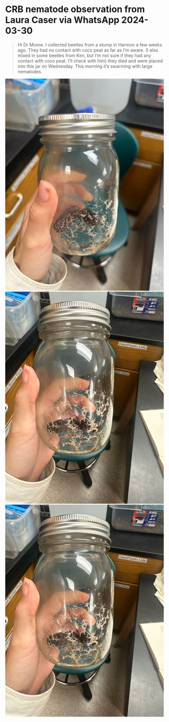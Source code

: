 # CRB nematode observation from Laura Caser via WhatsApp 2024-03-30

>Hi Dr Moore. I collected beetles from a stump in Harmon a few weeks ago. They had no contact with coco peat as far as I’m aware. (I also mixed in some beetles from Ken, but I’m not sure if they had any contact with coco peat. I’ll check with him) they died and were placed into this jar on Wednesday. This morning it’s swarming with large nematodes.

![](images/laura1.JPG)
![](images/laura2.JPG)
![](images/laura2.JPG)


